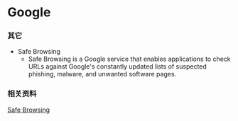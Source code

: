 Google
====================


### 其它
* Safe Browsing
  - Safe Browsing is a Google service that enables applications to check URLs against Google's constantly updated lists of suspected phishing, malware, and unwanted software pages.

### 相关资料

[Safe Browsing](https://developers.google.com/safe-browsing/index)


